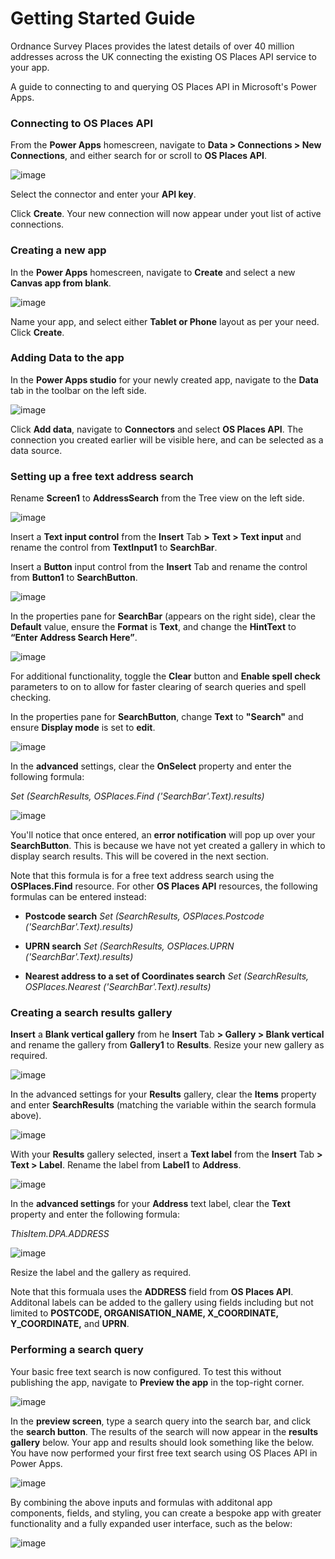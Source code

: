 # Getting Started Guide

Ordnance Survey Places provides the latest details of over 40 million addresses across the UK connecting the existing OS Places API service to your app.

A guide to connecting to and querying OS Places API in Microsoft's Power Apps.

### Connecting to OS Places API

From the **Power Apps** homescreen, navigate to **Data > Connections > New Connections**, and either search for or scroll to **OS Places API**.

![image](https://user-images.githubusercontent.com/81246539/112963255-1965c800-913f-11eb-8d61-cc05ce7178c1.png)

Select the connector and enter your **API key**.

Click **Create**. Your new connection will now appear under yout list of active connections.


### Creating a new app

In the **Power Apps** homescreen, navigate to **Create** and select a new **Canvas app from blank**.

![image](https://user-images.githubusercontent.com/81246539/112963215-0fdc6000-913f-11eb-830c-f0c5465b544f.png)

Name your app, and select either **Tablet or Phone** layout as per your need. Click **Create**.


### Adding Data to the app

In the **Power Apps studio** for your newly created app, navigate to the **Data** tab in the toolbar on the left side.

![image](https://user-images.githubusercontent.com/44440827/118996288-b0047780-b97f-11eb-80ce-c4da15200847.png)


Click **Add data**, navigate to **Connectors** and select **OS Places API**. The connection you created earlier will be visible here, and can be selected as a data source.


### Setting up a free text address search

Rename **Screen1** to **AddressSearch** from the Tree view on the left side.

![image](https://user-images.githubusercontent.com/81246539/112963425-44501c00-913f-11eb-8b2e-1b9f774ec51c.png)

Insert a **Text input control** from the **Insert** Tab **> Text > Text input** and rename the control from **TextInput1** to **SearchBar**.

Insert a **Button** input control from the **Insert** Tab and rename the control from **Button1** to **SearchButton**.

![image](https://user-images.githubusercontent.com/81246539/112963184-06eb8e80-913f-11eb-9ebc-f73af905c6df.png)

In the properties pane for **SearchBar** (appears on the right side), clear the **Default** value, ensure the **Format** is **Text**, and change the **HintText** to **“Enter Address Search Here”**.

![image](https://user-images.githubusercontent.com/81246539/112963450-4c0fc080-913f-11eb-937b-5864d09876f7.png)

For additional functionality, toggle the **Clear** button and **Enable spell check** parameters to on to allow for faster clearing of search queries and spell checking.

In the properties pane for **SearchButton**, change **Text** to **"Search"** and ensure **Display mode** is set to **edit**.

![image](https://user-images.githubusercontent.com/81246539/112963536-60ec5400-913f-11eb-921a-dfa2b469ddfc.png)

In the **advanced** settings, clear the **OnSelect** property and enter the following formula:

*Set (SearchResults, OSPlaces.Find ('SearchBar'.Text).results)*

![image](https://user-images.githubusercontent.com/81246539/112963486-56ca5580-913f-11eb-9ed5-363faf690d81.png)

You'll notice that once entered, an **error notification** will pop up over your **SearchButton**. This is because we have not yet created a gallery in which to display search results. This will be covered in the next section.

Note that this formula is for a free text address search using the **OSPlaces.Find** resource. For other **OS Places API** resources, the following formulas can be entered instead:

* **Postcode search**
*Set (SearchResults, OSPlaces.Postcode ('SearchBar'.Text).results)*

* **UPRN search**
*Set (SearchResults, OSPlaces.UPRN ('SearchBar'.Text).results)*

* **Nearest address to a set of Coordinates search**
*Set (SearchResults, OSPlaces.Nearest ('SearchBar'.Text).results)*

### Creating a search results gallery

**Insert** a **Blank vertical gallery** from he **Insert** Tab **> Gallery > Blank vertical** and rename the gallery from **Gallery1** to **Results**. Resize your new gallery as required.

![image](https://user-images.githubusercontent.com/81246539/112963161-ffc48080-913e-11eb-9d11-d2082adfd3a3.png)

In the advanced settings for your **Results** gallery, clear the **Items** property and enter **SearchResults** (matching the variable within the search formula above).

![image](https://user-images.githubusercontent.com/81246539/112963394-3b5f4a80-913f-11eb-8066-2c185725e3ad.png)

With your **Results** gallery selected, insert a **Text label** from the **Insert** Tab **> Text > Label**. Rename the label from **Label1** to **Address**.

![image](https://user-images.githubusercontent.com/81246539/112963072-ec191a00-913e-11eb-98fb-abced16144bc.png)

In the **advanced settings** for your **Address** text label, clear the **Text** property and enter the following formula:

*ThisItem.DPA.ADDRESS*

![image](https://user-images.githubusercontent.com/81246539/112963632-7a8d9b80-913f-11eb-8cfb-e6213d3bd4f8.png)

Resize the label and the gallery as required.

Note that this formuala uses the **ADDRESS** field from **OS Places API**. Additonal labels can be added to the gallery using fields including but not limited to **POSTCODE, ORGANISATION_NAME, X_COORDINATE, Y_COORDINATE,** and **UPRN**.


### Performing a search query

Your basic free text search is now configured. To test this without publishing the app, navigate to **Preview the app** in the top-right corner.

![image](https://user-images.githubusercontent.com/81246539/112963281-21256c80-913f-11eb-8d05-4bac628221bc.png)

In the **preview screen**, type a search query into the search bar, and click the **search button**. The results of the search will now appear in the **results gallery** below. Your app and results should look something like the below. You have now performed your first free text search using OS Places API in Power Apps.

![image](https://user-images.githubusercontent.com/81246539/112963125-f89d7280-913e-11eb-93a4-225d87b4f614.png)

By combining the above inputs and formulas with additonal app components, fields, and styling, you can create a bespoke app with greater functionality and a fully expanded user interface, such as the below:

![image](https://user-images.githubusercontent.com/81246539/112963096-f1766480-913e-11eb-8dd4-6b11c9548d54.png)
